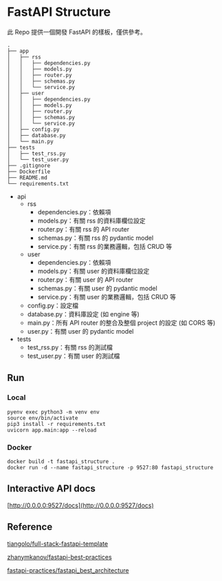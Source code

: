 # FastAPI Structure
此 Repo 提供一個開發 FastAPI 的樣板，僅供參考。

```
.
├── app
│   ├── rss
│   │   ├── dependencies.py
│   │   ├── models.py
│   │   ├── router.py
│   │   ├── schemas.py
│   │   └── service.py
│   ├── user
│   │   ├── dependencies.py
│   │   ├── models.py
│   │   ├── router.py
│   │   ├── schemas.py
│   │   └── service.py
│   ├── config.py
│   ├── database.py
│   └── main.py
├── tests
│   ├── test_rss.py
│   └── test_user.py
├── .gitignore
├── Dockerfile
├── README.md
└── requirements.txt
```

* api
    * rss
        * dependencies.py：依賴項
        * models.py：有關 rss 的資料庫欄位設定
        * router.py：有關 rss 的 API router
        * schemas.py：有關 rss 的 pydantic model
        * service.py：有關 rss 的業務邏輯，包括 CRUD 等
    * user
        * dependencies.py：依賴項
        * models.py：有關 user 的資料庫欄位設定
        * router.py：有關 user 的 API router
        * schemas.py：有關 user 的 pydantic model
        * service.py：有關 user 的業務邏輯，包括 CRUD 等
    * config.py：設定檔
    * database.py：資料庫設定 (如 engine 等)
    * main.py：所有 API router 的整合及整個 project 的設定 (如 CORS 等)
    * user.py：有關 user 的 pydantic model
* tests
    * test_rss.py：有關 rss 的測試檔
    * test_user.py：有關 user 的測試檔

## Run
### Local
```
pyenv exec python3 -m venv env
source env/bin/activate
pip3 install -r requirements.txt
uvicorn app.main:app --reload
```
### Docker
```
docker build -t fastapi_structure .
docker run -d --name fastapi_structure -p 9527:80 fastapi_structure
```

## Interactive API docs
[http://0.0.0.0:9527/docs](http://0.0.0.0:9527/docs)

## Reference
[tiangolo/full-stack-fastapi-template](https://github.com/tiangolo/full-stack-fastapi-template)

[zhanymkanov/fastapi-best-practices](https://github.com/zhanymkanov/fastapi-best-practices)

[fastapi-practices/fastapi_best_architecture](https://github.com/fastapi-practices/fastapi_best_architecture)
